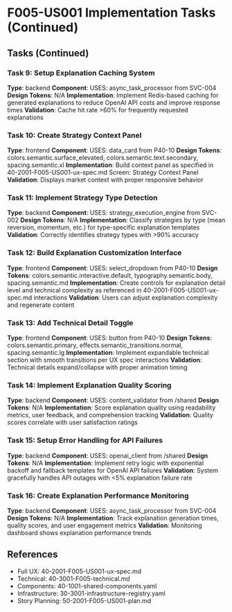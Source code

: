 # F005-US001 Implementation Tasks (Continued)

## Tasks (Continued)

### Task 9: Setup Explanation Caching System
**Type**: backend
**Component**: USES: async_task_processor from SVC-004
**Design Tokens**: N/A
**Implementation**: 
Implement Redis-based caching for generated explanations to reduce OpenAI API costs and improve response times
**Validation**: Cache hit rate >60% for frequently requested explanations

### Task 10: Create Strategy Context Panel
**Type**: frontend
**Component**: USES: data_card from P40-10
**Design Tokens**: colors.semantic.surface_elevated, colors.semantic.text.secondary, spacing.semantic.xl
**Implementation**: 
Build context panel as specified in 40-2001-F005-US001-ux-spec.md Screen: Strategy Context Panel
**Validation**: Displays market context with proper responsive behavior

### Task 11: Implement Strategy Type Detection
**Type**: backend
**Component**: USES: strategy_execution_engine from SVC-002
**Design Tokens**: N/A
**Implementation**: 
Classify strategies by type (mean reversion, momentum, etc.) for type-specific explanation templates
**Validation**: Correctly identifies strategy types with >90% accuracy

### Task 12: Build Explanation Customization Interface
**Type**: frontend
**Component**: USES: select_dropdown from P40-10
**Design Tokens**: colors.semantic.interactive.default, typography.semantic.body, spacing.semantic.md
**Implementation**: 
Create controls for explanation detail level and technical complexity as referenced in 40-2001-F005-US001-ux-spec.md interactions
**Validation**: Users can adjust explanation complexity and regenerate content

### Task 13: Add Technical Detail Toggle
**Type**: frontend
**Component**: USES: button from P40-10
**Design Tokens**: colors.semantic.primary, effects.semantic_transitions.normal, spacing.semantic.lg
**Implementation**: 
Implement expandable technical section with smooth transitions per UX spec interactions
**Validation**: Technical details expand/collapse with proper animation timing

### Task 14: Implement Explanation Quality Scoring
**Type**: backend
**Component**: USES: content_validator from /shared
**Design Tokens**: N/A
**Implementation**: 
Score explanation quality using readability metrics, user feedback, and comprehension tracking
**Validation**: Quality scores correlate with user satisfaction ratings

### Task 15: Setup Error Handling for API Failures
**Type**: backend
**Component**: USES: openai_client from /shared
**Design Tokens**: N/A
**Implementation**: 
Implement retry logic with exponential backoff and fallback templates for OpenAI API failures
**Validation**: System gracefully handles API outages with <5% explanation failure rate

### Task 16: Create Explanation Performance Monitoring
**Type**: backend
**Component**: USES: async_task_processor from SVC-004
**Design Tokens**: N/A
**Implementation**: 
Track explanation generation times, quality scores, and user engagement metrics
**Validation**: Monitoring dashboard shows explanation performance trends

## References
- Full UX: 40-2001-F005-US001-ux-spec.md
- Technical: 40-3001-F005-technical.md
- Components: 40-1001-shared-components.yaml
- Infrastructure: 30-3001-infrastructure-registry.yaml
- Story Planning: 50-2001-F005-US001-plan.md